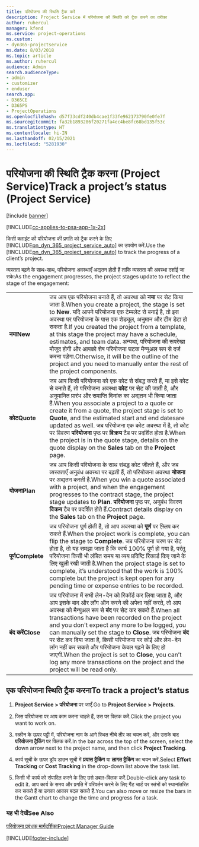 ```yaml
---
title: परियोजना की स्थिति ट्रैक करें
description: Project Service में परियोजना की स्थिति को ट्रैक करने का तरीका
author: ruhercul
manager: kfend
ms.service: project-operations
ms.custom:
- dyn365-projectservice
ms.date: 8/03/2018
ms.topic: article
ms.author: ruhercul
audience: Admin
search.audienceType:
- admin
- customizer
- enduser
search.app:
- D365CE
- D365PS
- ProjectOperations
ms.openlocfilehash: d57f33cdf240db4cae1f33fe962173790fe0fe7f
ms.sourcegitcommit: fa32b1893286f20271fa4ec4be8fc68bd135f53c
ms.translationtype: HT
ms.contentlocale: hi-IN
ms.lasthandoff: 02/15/2021
ms.locfileid: "5281930"
---
```

# <a name="track-a-projects-status-project-service"></a><span data-ttu-id="12111-103">परियोजना की स्थिति ट्रैक करना (Project Service)</span><span class="sxs-lookup"><span data-stu-id="12111-103">Track a project’s status (Project Service)</span></span>

[!include [banner](../includes/psa-now-project-operations.md)]

[!INCLUDE[cc-applies-to-psa-app-1x-2x](../includes/cc-applies-to-psa-app-1x-2x.md)]

<span data-ttu-id="12111-104">किसी क्लाइंट की परियोजना की प्रगति को ट्रैक करने के लिए [!INCLUDE[pn_dyn_365_project_service_auto](../includes/pn-dyn-365-project-service-auto.md)] का उपयोग करें.</span><span class="sxs-lookup"><span data-stu-id="12111-104">Use the [!INCLUDE[pn_dyn_365_project_service_auto](../includes/pn-dyn-365-project-service-auto.md)] to track the progress of a client’s project.</span></span>  

<span data-ttu-id="12111-105">व्‍यस्‍तता बढ़ने के साथ-साथ, परियोजना अवस्‍थाएँ अद्यतन होती हैं ताकि व्‍यस्‍तता की अवस्‍था दर्शाई जा सके:</span><span class="sxs-lookup"><span data-stu-id="12111-105">As the engagement progresses, the project stages update to reflect the stage of the engagement:</span></span>  


|              |                                                                                                                                                                                                                                                                                                  |
|--------------|--------------------------------------------------------------------------------------------------------------------------------------------------------------------------------------------------------------------------------------------------------------------------------------------------|
|   <span data-ttu-id="12111-106">**नया**</span><span class="sxs-lookup"><span data-stu-id="12111-106">**New**</span></span>    | <span data-ttu-id="12111-107">जब आप एक परियोजना बनाते हैं, तो अवस्‍था को **नया** पर सेट किया जाता है.</span><span class="sxs-lookup"><span data-stu-id="12111-107">When you create a project, the stage is set to **New**.</span></span> <span data-ttu-id="12111-108">यदि आपने परियोजना एक टेम्‍पलेट से बनाई है, तो इस अवस्‍था पर परियोजना के पास एक शेड्यूल, अनुमान और टीम डेटा हो सकता है.</span><span class="sxs-lookup"><span data-stu-id="12111-108">If you created the project from a template, at this stage the project may have a schedule, estimates, and team data.</span></span> <span data-ttu-id="12111-109">अन्यथा, परियोजना की रूपरेखा मौजूद होगी और आपको शेष परियोजना घटक मैन्युअल रूप से दर्ज करना पड़ेगा.</span><span class="sxs-lookup"><span data-stu-id="12111-109">Otherwise, it will be the outline of the project and you need to manually enter the rest of the project components.</span></span> |
|  <span data-ttu-id="12111-110">**कोट**</span><span class="sxs-lookup"><span data-stu-id="12111-110">**Quote**</span></span>   |      <span data-ttu-id="12111-111">जब आप किसी परियोजना को एक कोट से संबद्ध करते हैं, या इसे कोट से बनाते हैं, तो परियोजना अवस्‍था **कोट** पर सेट की जाती है, और अनुमानित प्रारंभ और समाप्ति दिनांक का अद्यतन भी किया जाता है.</span><span class="sxs-lookup"><span data-stu-id="12111-111">When you associate a project to a quote or create it from a quote, the project stage is set to **Quote**, and the estimated start and end datesare updated as well.</span></span> <span data-ttu-id="12111-112">जब परियोजना एक कोट अवस्‍था में है, तो कोट पर विवरण **परियोजना** पृष्ठ पर **विक्रय** टैब पर प्रदर्शित होता है.</span><span class="sxs-lookup"><span data-stu-id="12111-112">When the project is in the quote stage, details on the quote display on the **Sales** tab on the **Project** page.</span></span>      |
|   <span data-ttu-id="12111-113">**योजना**</span><span class="sxs-lookup"><span data-stu-id="12111-113">**Plan**</span></span>   |                                     <span data-ttu-id="12111-114">जब आप किसी परियोजना के साथ संबद्ध कोट जीतते हैं, और जब व्‍यस्‍तताएँ अनुबंध अवस्‍था पर बढ़ती हैं, तो परियोजना अवस्‍था **योजना** पर अद्यतन करती है.</span><span class="sxs-lookup"><span data-stu-id="12111-114">When you win a quote associated with a project, and when the engagement progresses to the contract stage, the project stage updates to **Plan**.</span></span> <span data-ttu-id="12111-115">**परियोजना** पृष्ठ पर, अनुबंध विवरण **विक्रय** टैब पर प्रदर्शित होते हैं.</span><span class="sxs-lookup"><span data-stu-id="12111-115">Contract details display on the **Sales** tab on the **Project** page.</span></span>                                      |
| <span data-ttu-id="12111-116">**पूर्ण**</span><span class="sxs-lookup"><span data-stu-id="12111-116">**Complete**</span></span> |                    <span data-ttu-id="12111-117">जब परियोजना पूर्ण होती है, तो आप अवस्था को **पूर्ण** पर फ़्लिप कर सकते हैं.</span><span class="sxs-lookup"><span data-stu-id="12111-117">When the project work is complete, you can flip the stage to **Complete**.</span></span> <span data-ttu-id="12111-118">जब परियोजना चरण पर सेट होता है, तो यह समझा जाता है कि कार्य 100% पूर्ण हो गया है, परंतु परियोजना किसी भी लंबित समय या व्‍यय प्रविष्टि रिकार्ड किए जाने के लिए खुली रखी जाती है.</span><span class="sxs-lookup"><span data-stu-id="12111-118">When the project stage is set to complete, it’s understood that the work is 100% complete but the project is kept open for any pending time or expense entries to be recorded.</span></span>                     |
|  <span data-ttu-id="12111-119">**बंद करें**</span><span class="sxs-lookup"><span data-stu-id="12111-119">**Close**</span></span>   |           <span data-ttu-id="12111-120">जब परियोजना में सभी लेन-देन को रिकॉर्ड कर लिया जाता है, और आप इसके बाद और लॉग ऑन करने की अपेक्षा नहीं करते, तो आप अवस्‍था को मैन्‍युअल रूप से **बंद** पर सेट कर सकते हैं.</span><span class="sxs-lookup"><span data-stu-id="12111-120">When all transactions have been recorded on the project and you don't expect any more to be logged, you can manually set the stage to **Close**.</span></span> <span data-ttu-id="12111-121">जब परियोजना **बंद** पर सेट कर दिया जाता है, किसी परियोजना पर कोई और लेन-देन लॉग नहीं कर सकते और परियोजना केवल पढ़ने के लिए हो जाएगी.</span><span class="sxs-lookup"><span data-stu-id="12111-121">When the project is set to **Close**, you can’t log any more transactions on the project and the project will be read only.</span></span>           |

## <a name="to-track-a-projects-status"></a><span data-ttu-id="12111-122">एक परियोजना स्थिति ट्रैक करना</span><span class="sxs-lookup"><span data-stu-id="12111-122">To track a project’s status</span></span>  

1.  <span data-ttu-id="12111-123">**Project Service > परियोजना** पर जाएँ.</span><span class="sxs-lookup"><span data-stu-id="12111-123">Go to **Project Service > Projects**.</span></span>  

2.  <span data-ttu-id="12111-124">जिस परियोजना पर आप काम करना चाहते हैं, उस पर क्लिक करें.</span><span class="sxs-lookup"><span data-stu-id="12111-124">Click the project you want to work on.</span></span>  

3.  <span data-ttu-id="12111-125">स्क्रीन के ऊपर पट्टी में, परियोजना नाम के आगे स्थित नीचे तीर का चयन करें, और उसके बाद **परियोजना ट्रैकिंग** पर क्लिक करें.</span><span class="sxs-lookup"><span data-stu-id="12111-125">In the bar across the top of the screen, select the down arrow next to the project name, and then click **Project Tracking**.</span></span>  

4.  <span data-ttu-id="12111-126">कार्य सूची के ऊपर ड्रॉप डाउन सूची में **प्रयास ट्रैकिंग** या **लागत ट्रैकिंग** का चयन करें.</span><span class="sxs-lookup"><span data-stu-id="12111-126">Select **Effort Tracking** or **Cost Tracking** in the drop-down list above the task list.</span></span>  

5.  <span data-ttu-id="12111-127">किसी भी कार्य को संपादित करने के लिए उसे डबल-क्लिक करें.</span><span class="sxs-lookup"><span data-stu-id="12111-127">Double-click any task to edit it.</span></span> <span data-ttu-id="12111-128">आप कार्य के समय और प्रगति में परिवर्तन करने के लिए गैंट चार्ट पर स्‍तंभों को स्‍थानांतरित कर सकते हैं या उनका आकार बदल सकते हैं.</span><span class="sxs-lookup"><span data-stu-id="12111-128">You can also move or resize the bars in the Gantt chart to change the time and progress for a task.</span></span>  

### <a name="see-also"></a><span data-ttu-id="12111-129">यह भी देखें</span><span class="sxs-lookup"><span data-stu-id="12111-129">See Also</span></span>  
 [<span data-ttu-id="12111-130">परियोजना प्रबंधक मार्गदर्शिका</span><span class="sxs-lookup"><span data-stu-id="12111-130">Project Manager Guide</span></span>](../psa/project-manager-guide.md)


[!INCLUDE[footer-include](../includes/footer-banner.md)]